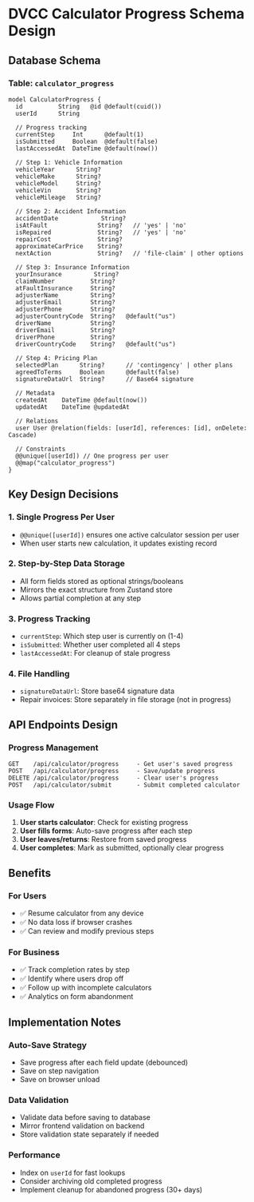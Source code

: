 # DVCC Calculator Progress Schema Design

## Database Schema

### Table: `calculator_progress`

```prisma
model CalculatorProgress {
  id          String   @id @default(cuid())
  userId      String   
  
  // Progress tracking
  currentStep     Int      @default(1)
  isSubmitted     Boolean  @default(false)
  lastAccessedAt  DateTime @default(now())
  
  // Step 1: Vehicle Information
  vehicleYear      String?
  vehicleMake      String?
  vehicleModel     String?
  vehicleVin       String?
  vehicleMileage   String?
  
  // Step 2: Accident Information
  accidentDate            String?
  isAtFault              String?   // 'yes' | 'no'
  isRepaired             String?   // 'yes' | 'no'
  repairCost             String?
  approximateCarPrice    String?
  nextAction             String?   // 'file-claim' | other options
  
  // Step 3: Insurance Information
  yourInsurance         String?
  claimNumber          String?
  atFaultInsurance     String?
  adjusterName         String?
  adjusterEmail        String?
  adjusterPhone        String?
  adjusterCountryCode  String?   @default("us")
  driverName           String?
  driverEmail          String?
  driverPhone          String?
  driverCountryCode    String?   @default("us")
  
  // Step 4: Pricing Plan
  selectedPlan      String?      // 'contingency' | other plans
  agreedToTerms     Boolean      @default(false)
  signatureDataUrl  String?      // Base64 signature
  
  // Metadata
  createdAt    DateTime @default(now())
  updatedAt    DateTime @updatedAt
  
  // Relations
  user User @relation(fields: [userId], references: [id], onDelete: Cascade)
  
  // Constraints
  @@unique([userId]) // One progress per user
  @@map("calculator_progress")
}
```

## Key Design Decisions

### 1. **Single Progress Per User**
- `@@unique([userId])` ensures one active calculator session per user
- When user starts new calculation, it updates existing record

### 2. **Step-by-Step Data Storage**
- All form fields stored as optional strings/booleans
- Mirrors the exact structure from Zustand store
- Allows partial completion at any step

### 3. **Progress Tracking**
- `currentStep`: Which step user is currently on (1-4)
- `isSubmitted`: Whether user completed all 4 steps
- `lastAccessedAt`: For cleanup of stale progress

### 4. **File Handling**
- `signatureDataUrl`: Store base64 signature data
- Repair invoices: Store separately in file storage (not in progress)

## API Endpoints Design

### Progress Management
```
GET    /api/calculator/progress     - Get user's saved progress
POST   /api/calculator/progress     - Save/update progress
DELETE /api/calculator/progress     - Clear user's progress
POST   /api/calculator/submit       - Submit completed calculator
```

### Usage Flow
1. **User starts calculator**: Check for existing progress
2. **User fills forms**: Auto-save progress after each step
3. **User leaves/returns**: Restore from saved progress
4. **User completes**: Mark as submitted, optionally clear progress

## Benefits

### For Users
- ✅ Resume calculator from any device
- ✅ No data loss if browser crashes
- ✅ Can review and modify previous steps

### For Business
- ✅ Track completion rates by step
- ✅ Identify where users drop off
- ✅ Follow up with incomplete calculators
- ✅ Analytics on form abandonment

## Implementation Notes

### Auto-Save Strategy
- Save progress after each field update (debounced)
- Save on step navigation
- Save on browser unload

### Data Validation
- Validate data before saving to database
- Mirror frontend validation on backend
- Store validation state separately if needed

### Performance
- Index on `userId` for fast lookups
- Consider archiving old completed progress
- Implement cleanup for abandoned progress (30+ days)